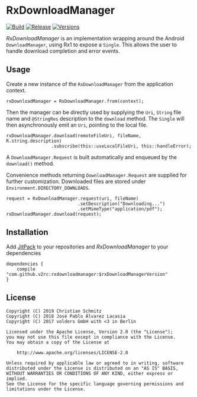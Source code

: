 RxDownloadManager
=================
[![Build][1]][2]
[![Release][3]][4]
[![Versions][7]][8]

*RxDownloadManager* is an implementation wrapping around the Android
`DownloadManager`, using Rx1 to expose a `Single`. This allows the user 
to handle download completion and error events.


Usage
-----

Create a new instance of the `RxDownloadManager` from the application context.

    rxDownloadManager = RxDownloadManager.from(context);

Then the manager can be directly used by supplying the `Uri`, `String` file name
and `@StringRes` description to the `download` method.
The `Single` will then asynchronously emit an `Uri`, pointing to the local file.

    rxDownloadManager.download(remoteFileUri, fileName, R.string.description)
                     .subscribe(this::useLocalFileUri, this::handleError);

A `DownloadManager.Request` is built automatically and enqueued by the `download()` 
method. 

Convenience methods returning `DownloadManager.Request` are supplied for
further customization. Downloaded files are stored under `Environment.DIRECTORY_DOWNLOADS`.

    request = RxDownloadManager.request(uri, fileName)
                               .setDescription("Downloading...")
                               .setMimeType("application/pdf");
    rxDownloadManager.download(request);


Installation
------------

Add [JitPack][4] to your repositories and *RxDownloadManager* to your dependencies

    dependencies {
        compile "com.github.v2rc:rxdownloadmanager:$rxDownloadManagerVersion"
    }


License
-------

    Copyright (C) 2019 Christian Schmitz
    Copyright (C) 2018 José Pablo Álvarez Lacasia
    Copyright (C) 2017 volders GmbH with <3 in Berlin

    Licensed under the Apache License, Version 2.0 (the "License");
    you may not use this file except in compliance with the License.
    You may obtain a copy of the License at

        http://www.apache.org/licenses/LICENSE-2.0

    Unless required by applicable law or agreed to in writing, software
    distributed under the License is distributed on an "AS IS" BASIS,
    WITHOUT WARRANTIES OR CONDITIONS OF ANY KIND, either express or implied.
    See the License for the specific language governing permissions and
    limitations under the License.


  [1]: https://travis-ci.org/v2rc/RxDownloadManager.svg
  [2]: https://travis-ci.org/v2rc/RxDownloadManager
  [3]: https://jitpack.io/v/v2rc/rxdownloadmanager.svg
  [4]: https://jitpack.io/#v2rc/rxdownloadmanager
  [7]: https://asapi.herokuapp.com/com.github.v2rc/rxdownloadmanager@svg
  [8]: https://asapi.herokuapp.com/com.github.v2rc/rxdownloadmanager
